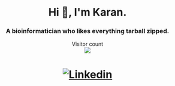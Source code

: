 

<h1 align="center">Hi 👋, I'm Karan.</h1>
<h3 align="center">A bioinformatician who likes everything tarball zipped. </h3>

<p align="center"> 
  Visitor count<br>
  <img src="https://profile-counter.glitch.me/kkapuria3/count.svg" />
</p>

<h1 align="center">

[![Linkedin](https://img.shields.io/badge/-LinkedIn-222222?style=flat-square&logo=Linkedin&logoColor=white&link=https://www.linkedin.com/in/kapuriakaran/)](https://www.linkedin.com/in/kapuriakaran/)

</h1>